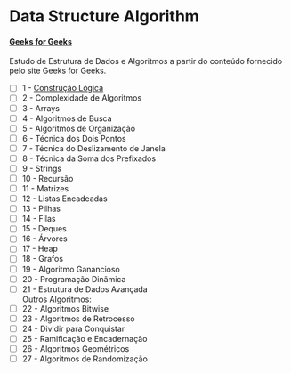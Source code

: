 # Data Structure Algorithm
#### [Geeks for Geeks](https://www.geeksforgeeks.org/dsa/dsa-tutorial-learn-data-structures-and-algorithms/)
Estudo de Estrutura de Dados e Algoritmos a partir do conteúdo fornecido pelo site Geeks for Geeks.

- [ ] 1 - [Construção Lógica]()
- [ ] 2 - Complexidade de Algoritmos
- [ ] 3 - Arrays
- [ ] 4 - Algoritmos de Busca
- [ ] 5 - Algoritmos de Organização
- [ ] 6 - Técnica dos Dois Pontos
- [ ] 7 - Técnica do Deslizamento de Janela
- [ ] 8 - Técnica da Soma dos Prefixados
- [ ] 9 - Strings
- [ ] 10 - Recursão
- [ ] 11 - Matrizes
- [ ] 12 - Listas Encadeadas
- [ ] 13 - Pilhas
- [ ] 14 - Filas
- [ ] 15 - Deques
- [ ] 16 - Árvores
- [ ] 17 - Heap
- [ ] 18 - Grafos
- [ ] 19 - Algoritmo Ganancioso
- [ ] 20 - Programação Dinâmica
- [ ] 21 - Estrutura de Dados Avançada \
Outros Algoritmos:
- [ ] 22 - Algoritmos Bitwise
- [ ] 23 - Algoritmos de Retrocesso
- [ ] 24 - Dividir para Conquistar
- [ ] 25 - Ramificação e Encadernação
- [ ] 26 - Algoritmos Geométricos
- [ ] 27 - Algoritmos de Randomização